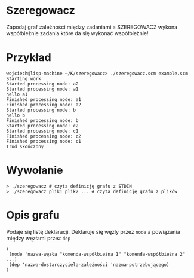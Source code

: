 # Szeregowacz

Zapodaj graf zależności między zadaniami a SZEREGOWACZ wykona współbieżnie zadania które da się wykonać współbieżnie!

# Przykład

```
wojciech@lisp-machine ~/K/szeregowacz> ./szeregowacz.scm example.scm 
Starting work
Started processing node: a2
Started processing node: a1
hello a1
Finished processing node: a1
Finished processing node: a2
Started processing node: b
hello b
Finished processing node: b
Started processing node: c2
Started processing node: c1
Finished processing node: c2
Finished processing node: c1
Trud skończony
```

# Wywołanie

```
> ./szeregowacz # czyta definicję grafu z STDIN
> ./szeregowacz plik1 plik2 ... # czyta definicję grafu z plików
```

# Opis grafu

Podaje się listę deklaracji. Deklaruje się węzły przez `node` a powiązania między węzłami przez `dep`
```
(
 (node 'nazwa-węzła "komenda-współbieżna 1" "komenda-współbieżna 2" ...)
 (dep 'nazwa-dostarczyciela-zależności 'nazwa-potrzebującego)
)
```
